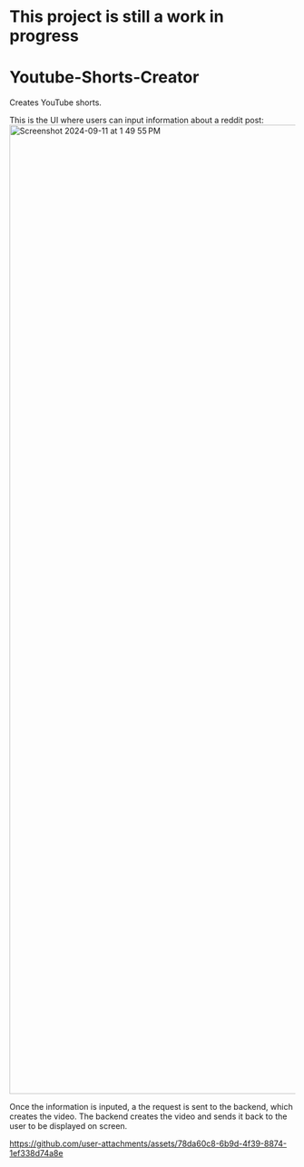 # This project is still a work in progress

# Youtube-Shorts-Creator
Creates YouTube shorts.

This is the UI where users can input information about a reddit post:
<img width="1710" alt="Screenshot 2024-09-11 at 1 49 55 PM" src="https://github.com/user-attachments/assets/79b65c43-07e9-4813-8ccd-01e8c76a3e5b">

Once the information is inputed, a the request is sent to the backend, which creates the video. The backend creates the video and sends it back to the user to be displayed on screen.

https://github.com/user-attachments/assets/78da60c8-6b9d-4f39-8874-1ef338d74a8e



